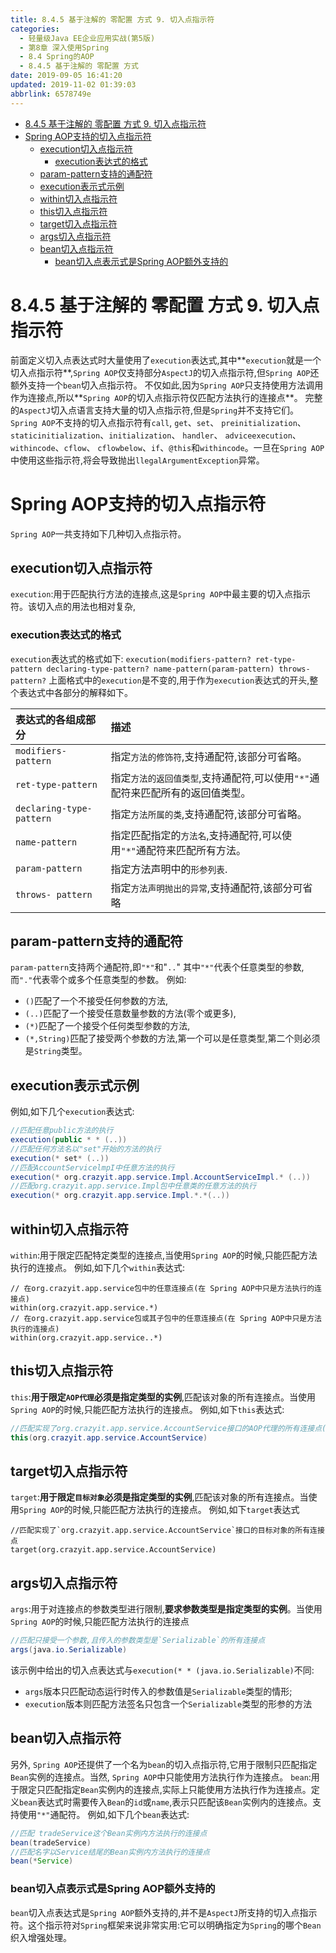 ```yaml
---
title: 8.4.5 基于注解的 零配置 方式 9. 切入点指示符
categories: 
  - 轻量级Java EE企业应用实战(第5版)
  - 第8章 深入使用Spring
  - 8.4 Spring的AOP
  - 8.4.5 基于注解的 零配置 方式
date: 2019-09-05 16:41:20
updated: 2019-11-02 01:39:03
abbrlink: 6578749e
---
```

- [8.4.5 基于注解的 零配置 方式 9. 切入点指示符](/ReadingNotes/6578749e/#8-4-5-基于注解的-零配置-方式-9-切入点指示符)
- [Spring AOP支持的切入点指示符](/ReadingNotes/6578749e/#Spring-AOP支持的切入点指示符)
    - [execution切入点指示符](/ReadingNotes/6578749e/#execution切入点指示符)
        - [execution表达式的格式](/ReadingNotes/6578749e/#execution表达式的格式)
    - [param-pattern支持的通配符](/ReadingNotes/6578749e/#param-pattern支持的通配符)
    - [execution表示式示例](/ReadingNotes/6578749e/#execution表示式示例)
    - [within切入点指示符](/ReadingNotes/6578749e/#within切入点指示符)
    - [this切入点指示符](/ReadingNotes/6578749e/#this切入点指示符)
    - [target切入点指示符](/ReadingNotes/6578749e/#target切入点指示符)
    - [args切入点指示符](/ReadingNotes/6578749e/#args切入点指示符)
    - [bean切入点指示符](/ReadingNotes/6578749e/#bean切入点指示符)
        - [bean切入点表示式是Spring AOP额外支持的](/ReadingNotes/6578749e/#bean切入点表示式是Spring-AOP额外支持的)

<!--more-->
<script src="https://cdn.bootcss.com/jquery/3.4.0/jquery.slim.min.js"></script>
<script>$(document).ready(function () {$(".post-body > ul:nth-child(1)").hide();});</script>

<!--end-->
<!--SSTStart-->
# 8.4.5 基于注解的 零配置 方式 9. 切入点指示符 #
前面定义切入点表达式时大量使用了`execution`表达式,其中**`execution`就是一个切入点指示符**,`Spring AOP`仅支持部分`AspectJ`的切入点指示符,但`Spring AOP`还额外支持一个`bean`切入点指示符。
不仅如此,因为`Spring AOP`只支持使用方法调用作为连接点,所以**`Spring AOP`的切入点指示符仅匹配方法执行的连接点**。
完整的`AspectJ`切入点语言支持大量的切入点指示符,但是`Spring`并不支持它们。`Spring AOP`不支持的切入点指示符有`call`, `get`、`set`、 `preinitialization`、 `staticinitialization`、`initialization`、 `handler`、 `adviceexecution`、 `withincode`、`cflow`、 `cflowbelow`、`if`、`@this`和`withincode`。一旦在`Spring AOP`中使用这些指示符,将会导致抛出`llegalArgumentException`异常。
# Spring AOP支持的切入点指示符 #
`Spring AOP`一共支持如下几种切入点指示符。
## execution切入点指示符 ##
`execution`:用于匹配执行方法的连接点,这是`Spring AOP`中最主要的切入点指示符。该切入点的用法也相对复杂,
### execution表达式的格式 ###
`execution`表达式的格式如下:
`execution(modifiers-pattern? ret-type-pattern declaring-type-pattern? name-pattern(param-pattern) throws-pattern?`
上面格式中的`execution`是不变的,用于作为`execution`表达式的开头,整个表达式中各部分的解释如下。

|表达式的各组成部分|描述|
|:---|:---|
|`modifiers-pattern`|指定`方法的修饰符`,支持通配符,该部分可省略。|
|`ret-type-pattern`|指定`方法的返回值类型`,支持通配符,可以使用`"*"`通配符来匹配所有的返回值类型。|
|`declaring-type-pattern`|指定`方法所属的类`,支持通配符,该部分可省略。|
|`name-pattern`|指定匹配指定的`方法名`,支持通配符,可以使用`"*"`通配符来匹配所有方法。|
|`param-pattern`|指定方法声明中的`形参列表`.|
|`throws- pattern`|指定`方法声明抛出的异常`,支持通配符,该部分可省略|

## param-pattern支持的通配符 ##
`param-pattern`支持两个通配符,即`"*"`和"`..`"
其中`"*"`代表个任意类型的参数,而`"."`代表零个或多个任意类型的参数。
例如:
- `()`匹配了一个不接受任何参数的方法,
- `(..)`匹配了一个接受任意数量参数的方法(零个或更多),
- `(*)`匹配了一个接受个任何类型参数的方法,
- `(*,String)`匹配了接受两个参数的方法,第一个可以是任意类型,第二个则必须是`String`类型。

## execution表示式示例 ##
例如,如下几个`execution`表达式:
```java
//匹配任意public方法的执行
execution(public * * (..))
//匹配任何方法名以"set"开始的方法的执行
execution(* set* (..))
//匹配AccountServicelmpI中任意方法的执行
execution(* org.crazyit.app.service.Impl.AccountServiceImpl.* (..))
//匹配org.crazyit.app.service.Impl包中任意类的任意方法的执行
execution(* org.crazyit.app.service.Impl.*.*(..))
```
## within切入点指示符 ##
`within`:用于限定匹配特定类型的连接点,当使用`Spring AOP`的时候,只能匹配方法执行的连接点。
例如,如下几个`within`表达式:
```
// 在org.crazyit.app.service包中的任意连接点(在 Spring AOP中只是方法执行的连接点)
within(org.crazyit.app.service.*)
// 在org.crazyit.app.service包或其子包中的任意连接点(在 Spring AOP中只是方法执行的连接点)
within(org.crazyit.app.service..*)
```
## this切入点指示符 ##
`this`:**用于限定`AOP代理`必须是指定类型的实例**,匹配该对象的所有连接点。当使用`Spring AOP`的时候,只能匹配方法执行的连接点。
例如,如下`this`表达式:
```java
//匹配实现了org.crazyit.app.service.AccountService接口的AOP代理的所有连接点(在Spring AOP中只是方法执行的连接点)
this(org.crazyit.app.service.AccountService)
```
## target切入点指示符 ##
`target`:**用于限定`目标对象`必须是指定类型的实例**,匹配该对象的所有连接点。当使用`Spring AOP`的时候,只能匹配方法执行的连接点。
例如,如下`target`表达式

```
//匹配实现了`org.crazyit.app.service.AccountService`接口的目标对象的所有连接点
target(org.crazyit.app.service.AccountService)
```
## args切入点指示符 ##
`args`:用于对连接点的参数类型进行限制,**要求参数类型是指定类型的实例**。当使用`Spring AOP`的时候,只能匹配方法执行的连接点
```java
//匹配只接受一个参数,且传入的参数类型是`Serializable`的所有连接点
args(java.io.Serializable)
```
该示例中给出的切入点表达式与`execution(* * (java.io.Serializable)`不同:
- `args`版本只匹配动态运行时传入的参数值是`Serializable`类型的情形;
- `execution`版本则匹配方法签名只包含一个`Serializable`类型的形参的方法

## bean切入点指示符 ##
另外, `Spring AOP`还提供了一个名为`bean`的切入点指示符,它用于限制只匹配指定`Bean`实例的连接点。当然, `Spring AOP`中只能使用方法执行作为连接点。
`bean`:用于限定只匹配指定`Bean`实例内的连接点,实际上只能使用方法执行作为连接点。定义`bean`表达式时需要传入`Bean`的`id`或`name`,表示只匹配该`Bean`实例内的连接点。支持使用`"*"`通配符。
例如,如下几个`bean`表达式:
```java
//匹配 tradeService这个Bean实例内方法执行的连接点
bean(tradeService)
//匹配名字以Service结尾的Bean实例内方法执行的连接点
bean(*Service)
```
### bean切入点表示式是Spring AOP额外支持的 ###
`bean`切入点表达式是`Spring AOP`额外支持的,并不是`AspectJ`所支持的切入点指示符。这个指示符对`Spring`框架来说非常实用:它可以明确指定为`Spring`的哪个`Bean`织入增强处理。

<!--SSTStop-->

